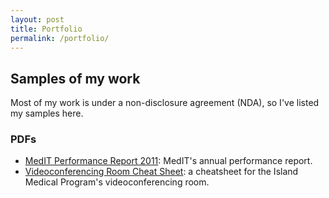 ```yaml
---
layout: post
title: Portfolio
permalink: /portfolio/
---
```


## Samples of my work

Most of my work is under a non-disclosure agreement (NDA), so I've listed my samples here.

### PDFs

* [MedIT Performance Report 2011](./MedIT_PerformanceReport2011.pdf): MedIT's annual performance report.
* [Videoconferencing Room Cheat Sheet](./cheatsheet_IslandMedicalProgram.pdf): a cheatsheet for the Island Medical Program's videoconferencing room.

